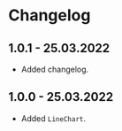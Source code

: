 # Changelog

## 1.0.1 - 25.03.2022

* Added changelog.

## 1.0.0 - 25.03.2022

* Added `LineChart`.
